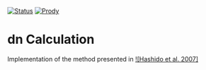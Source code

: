 [![Status](https://img.shields.io/badge/status-developing-orange)]()
[![Prody](https://img.shields.io/badge/powered%20by-ProDy-9cf)](http://prody.csb.pitt.edu/index.html)

# dn Calculation
Implementation of the method presented in [![Hashido et al. 2007]](https://www.cell.com/biophysj/fulltext/S0006-3495(07)71292-4)